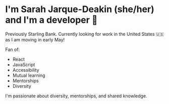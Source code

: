 # I'm Sarah Jarque-Deakin (she/her) and I'm a developer 👋

Previously Starling Bank. Currently looking for work in the United States 🇺🇸 as I am moving in early May!

Fan of:
- React
- JavaScript
- Accessibility
- Mutual learning
- Mentorships
- Diversity

I'm passionate about diversity, mentorships, and shared knowledge. 

<!--
**Sdeakin93/Sdeakin93** is a ✨ _special_ ✨ repository because its `README.md` (this file) appears on your GitHub profile.

Here are some ideas to get you started:

- 🔭 I’m currently working on ...
- 🌱 I’m currently learning ...
- 👯 I’m looking to collaborate on ...
- 🤔 I’m looking for help with ...
- 💬 Ask me about ...
- 📫 How to reach me: ...
- 😄 Pronouns: ...
- ⚡ Fun fact: ...
-->
